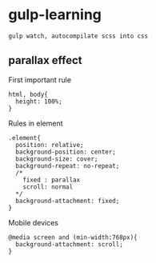 # gulp-learning
`gulp watch, autocompilate scss into css`

## parallax effect
First important rule
```
html, body{
  height: 100%;
}
```
Rules in element
```
.element{
  position: relative;
  background-position: center;
  background-size: cover;
  background-repeat: no-repeat;
  /*
    fixed : parallax
    scroll: normal
  */
  background-attachment: fixed;
}
```
Mobile devices
```
@media screen and (min-width:768px){
  background-attachment: scroll;
}
```
